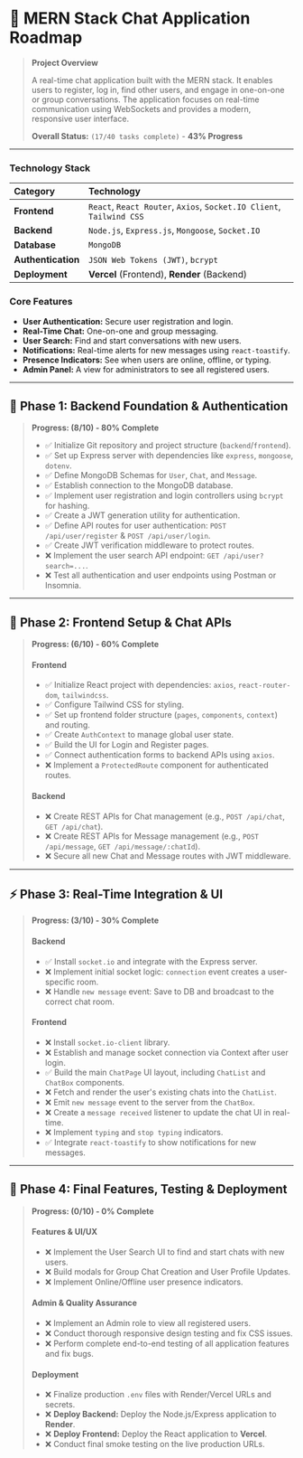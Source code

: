 
# 🚀 MERN Stack Chat Application Roadmap

> **Project Overview**
>
> A real-time chat application built with the MERN stack. It enables users to register, log in, find other users, and engage in one-on-one or group conversations. The application focuses on real-time communication using WebSockets and provides a modern, responsive user interface.
>
> **Overall Status:** `(17/40 tasks complete)` - **43% Progress**

---

### **Technology Stack**

| Category | Technology |
| :--- | :--- |
| **Frontend** | `React`, `React Router`, `Axios`, `Socket.IO Client`, `Tailwind CSS` |
| **Backend** | `Node.js`, `Express.js`, `Mongoose`, `Socket.IO` |
| **Database** | `MongoDB` |
| **Authentication** | `JSON Web Tokens (JWT)`, `bcrypt` |
| **Deployment** | **Vercel** (Frontend), **Render** (Backend) |

### **Core Features**

* **User Authentication:** Secure user registration and login.
* **Real-Time Chat:** One-on-one and group messaging.
* **User Search:** Find and start conversations with new users.
* **Notifications:** Real-time alerts for new messages using `react-toastify`.
* **Presence Indicators:** See when users are online, offline, or typing.
* **Admin Panel:** A view for administrators to see all registered users.

---

## 🔐 Phase 1: Backend Foundation & Authentication
> **Progress: (8/10) - 80% Complete**
>
> * ✅ Initialize Git repository and project structure (`backend`/`frontend`).
> * ✅ Set up Express server with dependencies like `express`, `mongoose`, `dotenv`.
> * ✅ Define MongoDB Schemas for `User`, `Chat`, and `Message`.
> * ✅ Establish connection to the MongoDB database.
> * ✅ Implement user registration and login controllers using `bcrypt` for hashing.
> * ✅ Create a JWT generation utility for authentication.
> * ✅ Define API routes for user authentication: `POST /api/user/register` & `POST /api/user/login`.
> * ✅ Create JWT verification middleware to protect routes.
> * ❌ Implement the user search API endpoint: `GET /api/user?search=...`.
> * ❌ Test all authentication and user endpoints using Postman or Insomnia.

---

## 🎨 Phase 2: Frontend Setup & Chat APIs
> **Progress: (6/10) - 60% Complete**
>
> #### **Frontend**
> * ✅ Initialize React project with dependencies: `axios`, `react-router-dom`, `tailwindcss`.
> * ✅ Configure Tailwind CSS for styling.
> * ✅ Set up frontend folder structure (`pages`, `components`, `context`) and routing.
> * ✅ Create `AuthContext` to manage global user state.
> * ✅ Build the UI for Login and Register pages.
> * ✅ Connect authentication forms to backend APIs using `axios`.
> * ❌ Implement a `ProtectedRoute` component for authenticated routes.
>
> #### **Backend**
> * ❌ Create REST APIs for Chat management (e.g., `POST /api/chat`, `GET /api/chat`).
> * ❌ Create REST APIs for Message management (e.g., `POST /api/message`, `GET /api/message/:chatId`).
> * ❌ Secure all new Chat and Message routes with JWT middleware.

---

## ⚡ Phase 3: Real-Time Integration & UI
> **Progress: (3/10) - 30% Complete**
>
> #### **Backend**
> * ✅ Install `socket.io` and integrate with the Express server.
> * ❌ Implement initial socket logic: `connection` event creates a user-specific room.
> * ❌ Handle `new message` event: Save to DB and broadcast to the correct chat room.
>
> #### **Frontend**
> * ❌ Install `socket.io-client` library.
> * ❌ Establish and manage socket connection via Context after user login.
> * ✅ Build the main `ChatPage` UI layout, including `ChatList` and `ChatBox` components.
> * ❌ Fetch and render the user's existing chats into the `ChatList`.
> * ❌ Emit `new message` event to the server from the `ChatBox`.
> * ❌ Create a `message received` listener to update the chat UI in real-time.
> * ❌ Implement `typing` and `stop typing` indicators.
> * ✅ Integrate `react-toastify` to show notifications for new messages.

---

## 🚢 Phase 4: Final Features, Testing & Deployment
> **Progress: (0/10) - 0% Complete**
>
> #### **Features & UI/UX**
> * ❌ Implement the User Search UI to find and start chats with new users.
> * ❌ Build modals for Group Chat Creation and User Profile Updates.
> * ❌ Implement Online/Offline user presence indicators.
>
> #### **Admin & Quality Assurance**
> * ❌ Implement an Admin role to view all registered users.
> * ❌ Conduct thorough responsive design testing and fix CSS issues.
> * ❌ Perform complete end-to-end testing of all application features and fix bugs.
>
> #### **Deployment**
> * ❌ Finalize production `.env` files with Render/Vercel URLs and secrets.
> * ❌ **Deploy Backend:** Deploy the Node.js/Express application to **Render**.
> * ❌ **Deploy Frontend:** Deploy the React application to **Vercel**.
> * ❌ Conduct final smoke testing on the live production URLs.